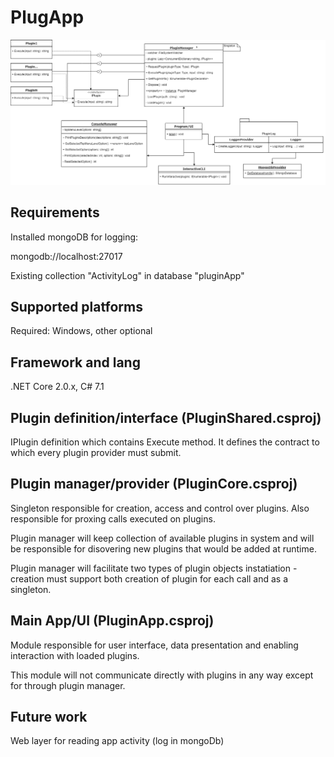 # PlugApp

![](Architecture.png)

## Requirements
Installed mongoDB for logging:

mongodb://localhost:27017

Existing collection "ActivityLog" in database "pluginApp"

## Supported platforms
Required: Windows, other optional

## Framework and lang
.NET Core 2.0.x, C# 7.1

## Plugin definition/interface (PluginShared.csproj)

IPlugin definition which contains Execute method. It defines the contract to which every plugin provider must submit.


## Plugin manager/provider (PluginCore.csproj)

Singleton responsible for creation, access and control over plugins. Also responsible for proxing calls executed on plugins.

Plugin manager will keep collection of available plugins in system and will be responsible for disovering new plugins that would be added at runtime.

Plugin manager will facilitate two types of plugin objects instatiation - creation must support both creation of plugin for each call and as a singleton.


## Main App/UI (PluginApp.csproj)

Module responsible for user interface, data presentation and enabling interaction with loaded plugins.

This module will not communicate directly with plugins in any way except for through plugin manager.

## Future work

Web layer for reading app activity (log in mongoDb)
